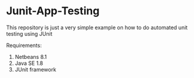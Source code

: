 # Junit-App-Testing

This repository is just a very simple example on how to do automated unit testing using JUnit

Requirements:
1. Netbeans 8.1
2. Java SE 1.8
3. JUnit framework
